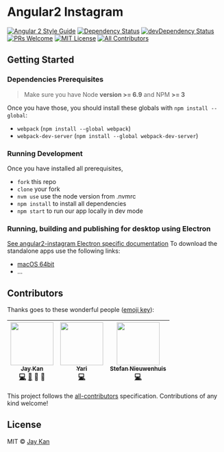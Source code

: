 # Angular2 Instagram
[![Angular 2 Style Guide][angular2-style-guide-badge]][style-guide]
[![Dependency Status][dependency-badge]][dependency]
[![devDependency Status][devDependency-badge]][devDependency]
[![PRs Welcome][prs-badge]][prs]
[![MIT License][license-badge]][license]
[![All Contributors](https://img.shields.io/badge/all_contributors-3-orange.svg?style=flat-square)](#contributors)

## Getting Started 
### Dependencies Prerequisites
> Make sure you have Node **version >= 6.9** and NPM **>= 3**
 
Once you have those, you should install these globals with `npm install --global`:

* `webpack` (`npm install --global webpack`)
* `webpack-dev-server` (`npm install --global webpack-dev-server`)

### Running Development
Once you have installed all prerequisites,

* `fork` this repo
* `clone` your fork
* `nvm use` use the node version from .nvmrc
* `npm install` to install all dependencies
* `npm start` to run our app locally in dev mode

### Running, building and publishing for desktop using Electron
[See angular2-instagram Electron specific documentation](https://github.com/JayKan/angular2-instagram/blob/master/ELECTRON.md)
To download the standalone apps use the following links:
* [macOS 64bit](https://github.com/JayKan/angular2-instagram/blob/master/README.md)
* ...

## Contributors
Thanks goes to these wonderful people ([emoji key](https://github.com/kentcdodds/all-contributors#emoji-key)):

<!-- ALL-CONTRIBUTORS-LIST:START - Do not remove or modify this section -->
| [<img src="https://avatars3.githubusercontent.com/u/1400300?v=3" width="100px;"/><br /><sub>Jay Kan</sub>](https://github.com/JayKan)<br />[💻](https://github.com/JayKan/Angular2-Instagram/commits?author=JayKan) [📖](https://github.com/JayKan/Angular2-Instagram/commits?author=JayKan) 💬 👀 | [<img src="https://avatars2.githubusercontent.com/u/680205?v=3" width="100px;"/><br /><sub>Yari</sub>](https://github.com/damnko)<br />[💻](https://github.com/JayKan/Angular2-Instagram/commits?author=damnko) | [<img src="https://avatars2.githubusercontent.com/u/12104589?v=3" width="100px;"/><br /><sub>Stefan Nieuwenhuis</sub>](https://stefannieuwenhuis.github.io/)<br />[💻](https://github.com/JayKan/Angular2-Instagram/commits?author=StefanNieuwenhuis) |
| :---: | :---: | :---: |
<!-- ALL-CONTRIBUTORS-LIST:END -->

This project follows the [all-contributors](https://github.com/kentcdodds/all-contributors) specification. Contributions of any kind welcome!

## License
MIT © [Jay Kan](https://github.com/JayKan)

[build-status-badge]: https://img.shields.io/travis/JayKan/angular2-instagram.svg?style=flat-square
[build-status]: https://travis-ci.org/JayKan/angular2-instagram
[dependency-badge]: https://david-dm.org/JayKan/angular2-instagram/status.svg?style=flat-square
[dependency]: https://david-dm.org/JayKan/angular2-instagram
[devDependency-badge]: https://david-dm.org/JayKan/angular2-instagram/dev-status.svg?style=flat-square
[devDependency]: https://david-dm.org/JayKan/angular2-instagram?type=dev
[angular2-style-guide-badge]: https://mgechev.github.io/angular2-style-guide/images/badge.svg
[style-guide]: https://github.com/mgechev/angular2-style-guide
[prs-badge]: https://img.shields.io/badge/PRs-welcome-brightgreen.svg?style=flat-square
[prs]: https://github.com/JayKan/angular2-instagram/pulls
[license-badge]: https://img.shields.io/npm/l/express.svg?style=flat-square
[license]: https://github.com/JayKan/angular2-instagram/blob/master/LICENSE
